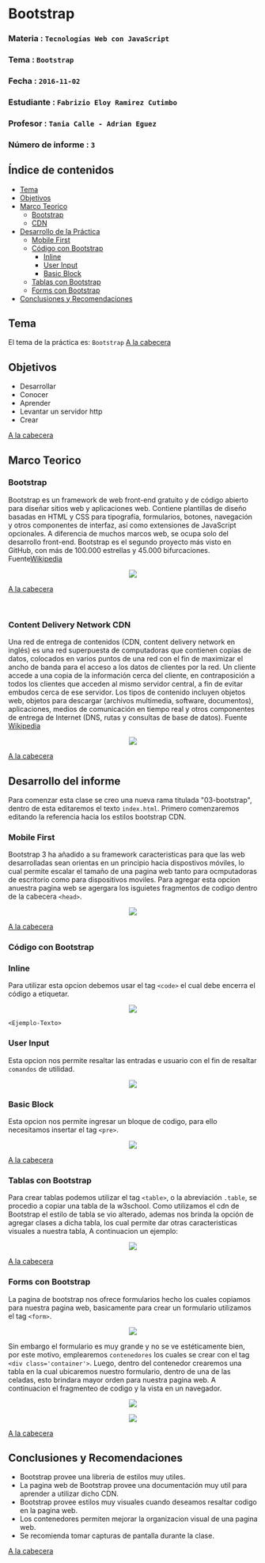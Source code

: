 # Bootstrap

### Materia : `Tecnologías Web con JavaScript`
### Tema : `Bootstrap` 
### Fecha : `2016-11-02`
### Estudiante : `Fabrizio Eloy Ramirez Cutimbo`
### Profesor : `Tania Calle - Adrian Eguez`
### Número de informe : `3`

<a name="cabecera"></a>
## Índice de contenidos

- <a href="#tema">Tema</a>
- <a href="#objetivos">Objetivos</a>
- <a href="#marco-teorico">Marco Teorico</a>
  * <a href="#bootstrap">Bootstrap</a>
  * <a href="#cdn">CDN</a> 
- <a href="#desarrollo">Desarrollo de la Práctica</a>
  * <a href="#mobile">Mobile First</a>
  * <a href="#codigo">Código con Bootstrap</a>
      * <a href="#inline">Inline</a>
      * <a href="#userinput">User Input</a>
      * <a href="#block">Basic Block</a>
  * <a href="#tablas">Tablas con Bootstrap</a>
  * <a href="#forms">Forms con Bootstrap</a>
- <a href="#conrec">Conclusiones y Recomendaciones</a> 

<a name="tema"></a>
## Tema

El tema de la práctica es: `Bootstrap`
<a href="#cabecera">A la cabecera</a>
<a name="objetivos"></a>
## Objetivos

- Desarrollar 
- Conocer
- Aprender 
- Levantar un servidor http
- Crear

<a href="#cabecera">A la cabecera</a>

<a name="marco-teorico"></a>
## Marco Teorico

<a name="bootstrap"></a>
### Bootstrap

Bootstrap es un framework de web front-end gratuito y de código abierto para diseñar sitios web y aplicaciones web. Contiene plantillas de diseño basadas en HTML y CSS para tipografía, formularios, botones, navegación y otros componentes de interfaz, así como extensiones de JavaScript opcionales. A diferencia de muchos marcos web, se ocupa solo del desarrollo front-end.
Bootstrap es el segundo proyecto más visto en GitHub, con más de 100.000 estrellas y 45.000 bifurcaciones. Fuente[Wikipedia](https://en.wikipedia.org/wiki/Bootstrap_front-end_framework)

<p align="center">
<img src="https://upload.wikimedia.org/wikipedia/commons/thumb/e/ea/Boostrap_logo.svg/200px-Boostrap_logo.svg.png">
</p>

<a href="#cabecera">A la cabecera</a>

<br>

<a name="cdn"></a>

### Content Delivery Network CDN

Una red de entrega de contenidos (CDN, content delivery network en inglés) es una red superpuesta de computadoras que contienen copias de datos, colocados en varios puntos de una red con el fin de maximizar el ancho de banda para el acceso a los datos de clientes por la red. Un cliente accede a una copia de la información cerca del cliente, en contraposición a todos los clientes que acceden al mismo servidor central, a fin de evitar embudos cerca de ese servidor.
Los tipos de contenido incluyen objetos web, objetos para descargar (archivos multimedia, software, documentos), aplicaciones, medios de comunicación en tiempo real y otros componentes de entrega de Internet (DNS, rutas y consultas de base de datos). Fuente [Wikipedia](https://volumeoftech.files.wordpress.com/2015/01/hosting-41.png?w=640)

<p align="center">
<img src="https://volumeoftech.files.wordpress.com/2015/01/hosting-41.png?w=640">
</p>

<a href="#cabecera">A la cabecera</a>

<a name="desarrollo"></a>

## Desarrollo del informe

Para comenzar esta clase se creo una nueva rama titulada "03-bootstrap", dentro de esta editaremos el texto `index.html`.
Primero comenzaremos editando la referencia hacia los estilos bootstrap CDN.

<a name="mobile"></a>

### Mobile First

Bootstrap 3 ha añadido a su framework caracteristicas para que las web desarrolladas sean orientas en un principio hacia dispostivos móviles, lo cual permite escalar el tamaño de una pagina web tanto para ocmputadoras de escritorio como para dispositivos moviles. Para agregar esta opcion anuestra pagina web se agergara los isguietes fragmentos de codigo dentro de la cabecera `<head>`.
<p align="center">
<img src="https://github.com/fabriram20/tec_web_js/blob/03-Bootstrap/Informe/Imagenes/MobileFirst.png?raw=true">
</p>

<a href="#cabecera">A la cabecera</a>

<a name="codigo"></a>

### Código con Bootstrap

<a name="inline"></a>

### Inline

Para utilizar esta opcion debemos usar el tag <code>&lt;code&gt;</code> el cual debe encerra el código a etiquetar.
<p align="center">
<img src="https://github.com/fabriram20/tec_web_js/blob/03-Bootstrap/Informe/Imagenes/Inline.png?raw=true">
</p>
<code>&lt;Ejemplo-Texto&gt;</code>

<a name="userinput"></a>

### User Input

Esta opcion nos permite resaltar las entradas e usuario con el fin de resaltar `comandos` de utilidad.
<p align="center">
<img src="https://github.com/fabriram20/tec_web_js/blob/03-Bootstrap/Informe/Imagenes/UserInput.png?raw=true">
</p>
    
<a name="basicblock"></a>

### Basic Block

Esta opcion nos permite ingresar un bloque de codigo, para ello necesitamos insertar el tag <code>&lt;pre&gt;</code>.
<p align="center">
<img src="https://github.com/fabriram20/tec_web_js/blob/03-Bootstrap/Informe/Imagenes/Block.png?raw=true">
</p>

<a href="#cabecera">A la cabecera</a>

<a name="tablas"></a>
### Tablas con Bootstrap

Para crear tablas podemos utilizar el tag <code>&lt;table&gt;</code>, o la abreviación <code>.table</code>, se procedio a copiar una tabla de la w3school.  Como utilizamos el cdn de Bootstrap el estilo de tabla se vio alterado, ademas nos brinda la opción de agregar clases a dicha tabla, los cual permite dar otras caracteristicas visuales a nuestra tabla, A continuacion un ejemplo:
<p align="center">
<img src="https://github.com/fabriram20/tec_web_js/blob/03-Bootstrap/Informe/Imagenes/Tablas.png?raw=true">
</p>

<a href="#cabecera">A la cabecera</a>

<a name="forms"></a>

### Forms con Bootstrap

La pagina de bootstrap nos ofrece formularios hecho los cuales copiamos para nuestra pagina web, basicamente para crear un formulario utilizamos el tag <code>&lt;form&gt;</code>.
<p align="center">
<img src="https://github.com/fabriram20/tec_web_js/blob/03-Bootstrap/Informe/Imagenes/Form%20Basico.png?raw=true">
</p>

Sin embargo el formulario es muy grande y no se ve estéticamente bien, por este motivo, emplearemos `contenedores` los cuales se crear con el tag <code>&lt;div class='container'&gt;</code>. Luego, dentro del contenedor crearemos una tabla en la cual ubicaremos nuestro formulario, dentro de una de las celadas, esto brindara mayor orden para nuestra pagina web. A continuacion el fragmenteo de codigo y la vista en un navegador.

<p align="center">
<img src="https://github.com/fabriram20/tec_web_js/blob/03-Bootstrap/Informe/Imagenes/Codigo+Form+Grid.png?raw=true">
</p>
<p align="center">
<img src="https://github.com/fabriram20/tec_web_js/blob/03-Bootstrap/Informe/Imagenes/Form+Grid.png?raw=true">
</p>

<a href="#cabecera">A la cabecera</a>

<a name="conclusiones"></a>
## Conclusiones y Recomendaciones

- Bootstrap provee una libreria de estilos muy utiles.
- La pagina web de Bootstrap provee una documentación muy util para aprender a utilizar dicho CDN.
- Bootstrap provee estilos muy visuales cuando deseamos resaltar codigo en la pagina web.
- Los contenedores permiten mejorar la organizacion visual de una pagina web.
- Se recomienda tomar capturas de pantalla durante la clase.

<a href="#cabecera">A la cabecera</a>